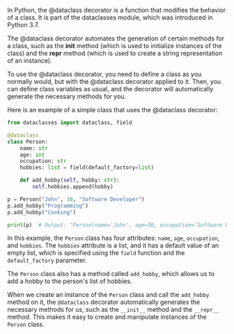 In Python, the @dataclass decorator is a function that modifies the behavior of
a class. It is part of the dataclasses module, which was introduced in Python
3.7.

The @dataclass decorator automates the generation of certain methods for a
class, such as the __init__ method (which is used to initialize instances of
the class) and the __repr__ method (which is used to create a string
representation of an instance).

To use the @dataclass decorator, you need to define a class as you normally
would, but with the @dataclass decorator applied to it. Then, you can define
class variables as usual, and the decorator will automatically generate the
necessary methods for you.

Here is an example of a simple class that uses the @dataclass decorator:

```python
from dataclasses import dataclass, field

@dataclass
class Person:
    name: str
    age: int
    occupation: str
    hobbies: list = field(default_factory=list)

    def add_hobby(self, hobby: str):
        self.hobbies.append(hobby)

p = Person("John", 30, "Software Developer")
p.add_hobby("Programming")
p.add_hobby("Cooking")

print(p)  # Output: "Person(name='John', age=30, occupation='Software Developer', hobbies=['Programming', 'Cooking'])"
```

In this example, the `Person` class has four attributes: `name`, `age`,
`occupation`, and `hobbies`. The `hobbies` attribute is a list, and it has a
default value of an empty list, which is specified using the `field` function
and the `default_factory` parameter.

The `Person` class also has a method called `add_hobby`, which allows us to add
a hobby to the person's list of hobbies.

When we create an instance of the `Person` class and call the `add_hobby`
method on it, the `@dataclass` decorator automatically generates the necessary
methods for us, such as the `__init__` method and the `__repr__` method. This
makes it easy to create and manipulate instances of the `Person` class.
